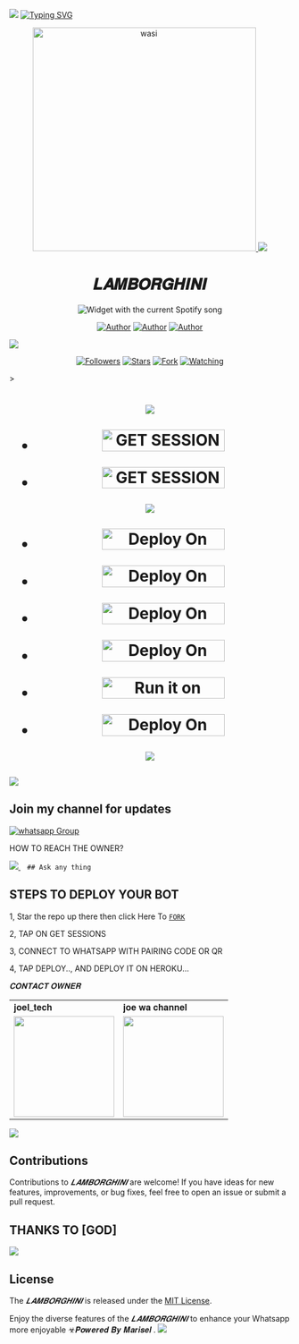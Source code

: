 <a><img src='https://i.imgur.com/LyHic3i.gif'/></a>
<a href="https://git.io/typing-svg"><img src="https://readme-typing-svg.demolab.com?font=Black+Ops+One&size=50&pause=1000&color=1BAFBAFF&center=true&width=910&height=100&lines=𝑳𝑨𝑴𝑩𝑶𝑹𝑮𝑯𝑰𝑵𝑰+;A+WHATSAPP+BOT;CREATED+BY+MARISEL" alt="Typing SVG" /></a>

<p align="center">  
  <a href="https://whatsapp.com/channel/0029Vajvy2kEwEjwAKP4SI0x">
    <img alt="wasi" height="400" src="https://telegra.ph/file/a4e5533c850b8c2b490e8.jpg">
    <a><img src='https://i.imgur.com/LyHic3i.gif'/></a>
   <h1 align="center">𝑳𝑨𝑴𝑩𝑶𝑹𝑮𝑯𝑰𝑵𝑰</h1>
  </a>
    <div align="center">
  <img src="https://spogit.vercel.app/api?theme=dark&rainbow=true&scan=true" alt="Widget with the current Spotify song"  />
</div>
 
</p>
<p align="center">
<a href="https://github.com/betingrich"><img title="Author" src="https://img.shields.io/badge/betingrich-black?style=for-the-badge&logo=Github"></a> <a href="https://whatsapp.com/channel/0029VaZuGSxEawdxZK9CzM0Y"><img title="Author" src="https://img.shields.io/badge/CHANNEL-black?style=for-the-badge&logo=whatsapp"></a> <a href="https://wa.me/254740007567"><img title="Author" src="https://img.shields.io/badge/CHAT US-black?style=for-the-badge&logo=whatsapp"></a>
<p/>
  <a><img src='https://i.imgur.com/LyHic3i.gif'/></a>
<p align="center">
<a href="https://github.com/betingrich?tab=followers"><img title="Followers" src="https://img.shields.io/github/followers/betingrich?label=Followers&style=social"></a>
<a href="https://github.com/betingrich/Lamborghini/stargazers/"><img title="Stars" src="https://img.shields.io/github/stars/betingrich/Lamborghini?&style=social"></a>
<a href="https://github.com/betingrich/Lamborghini/network/members"><img title="Fork" src="https://img.shields.io/github/forks/betingrich/Lamborghini?style=social"></a>
<a href="https://github.com/betingrich/Lamborghini/watchers"><img title="Watching" src="https://img.shields.io/github/watchers/betingrich/Lamborghini?label=Watching&style=social"></a>
</p>></a>                     

   <h1 align="center"                  



***



<a><img src='https://i.imgur.com/LyHic3i.gif'/></a>
</a></p>
- <a href="https://bugatti-session.onrender.com"><img title="GET SESSION OPT 1" src="https://img.shields.io/badge/GET SESSION OPT 1-h?color=pink&style=for-the-badge&logo=Lamborghini" width="220" height="38.45"/></a></p>


- <a href="https://joelsession1-4a8c04ad2935.herokuapp.com/pair"><img title="GET SESSION OPT 2" src="https://img.shields.io/badge/GET SESSION OPT 2-h?color=red&style=for-the-badge&logo=Lamborghini" width="220" height="38.45"/></a></p>

<a><img src='https://i.imgur.com/LyHic3i.gif'/></a>

</p>

- <a href="https://dashboard.heroku.com/new?button-url=https://github.com/betingrich/JEEP&template=https://github.com/betingrich/Lamborghini"><img title="Deploy On Render" src="https://img.shields.io/badge/DEPLOY ON HEROKU-h?color=yellow&style=for-the-badge&logo=Lamborghini" width="220" height="38.45"/></a></p>



- <a href="https://toystack.ai/"><img title="Deploy On Render" src="https://img.shields.io/badge/DEPLOY ON TOYSTACK-h?color=orange&style=for-the-badge&logo=Lamborghini" width="220" height="38.45"/></a></p>



- <a href="https://www.clever-cloud.com/"><img title="Deploy On Render" src="https://img.shields.io/badge/DEPLOY ON CLEVER-h?color=black&style=for-the-badge&logo=Lamborghini" width="220" height="38.45"/></a></p>

</p>

- <a href="https://render.com"><img title="Deploy On Render" src="https://img.shields.io/badge/DEPLOY ON RENDER-h?color=grey&style=for-the-badge&logo=lamborghini" width="220" height="38.45"/></a></p>

</p>

- <a href="https://uptimerobot.com"><img title="Run it on uptime" src="https://img.shields.io/badge/RUN ON UPTIME-h?color=blue&style=for-the-badge&logo=Lamborghini" width="220" height="38.45"/></a></p>

</p>

- <a href="https://github.com/betingrich/Lamborghini"><img title="Deploy On Render" src="https://img.shields.io/badge/DEV INFORMATION-h?color=grey&style=for-the-badge&logo=Lamborghini" width="220" height="38.45"/></a></p>


<a><img src='https://i.imgur.com/LyHic3i.gif'/></a>
</p>
   
##

<a><img src='https://i.imgur.com/LyHic3i.gif'/></a>
## Join my channel for updates
<a href="https://whatsapp.com/channel/0029Vajvy2kEwEjwAKP4SI0x" target="_blank">
    <img alt="whatsapp Group" src="https://img.shields.io/badge/ Whatsapp Support Channel -https://whatsapp.com/channel/0029Vajvy2kEwEjwAKP4SI0x?style=for-the-badge&logo=whatsapp&logoColor=white" />
  </a>
</p>


HOW TO REACH THE OWNER? 
 
   
   <a href="https://wa.me/254740007567">
    <img src="https://img.shields.io/badge/WhatsApp-25D366?style=for-the-badge&logo=whatsapp&logoColor=white" />
  </a>&nbsp;&nbsp;
   <a

    ## Ask any thing

</p>

## STEPS TO DEPLOY YOUR BOT


1, Star the repo up there then click Here To  [`FORK`](https://github.com/betingrich/Lamborghini/fork)

2, TAP ON GET SESSIONS



3, CONNECT TO WHATSAPP WITH PAIRING CODE OR QR



4, TAP DEPLOY.., AND DEPLOY IT ON HEROKU...

</p>

*𝐂𝐎𝐍𝐓𝐀𝐂𝐓 𝐎𝐖𝐍𝐄𝐑*

<table>
  <tr>
    <td>𝐣𝐨𝐞𝐥_𝐭𝐞𝐜𝐡</td>
    <td>𝐣𝐨𝐞 𝐰𝐚 𝐜𝐡𝐚𝐧𝐧𝐞𝐥</td>
  </tr>
  <tr>
    <td><a href="https://wa.me/254740007567?"><img src="https://telegra.ph/file/1d760821620fef8c313aa.jpg" width="180"</td>
    <td><a href="https://whatsapp.com/channel/0029Vajvy2kEwEjwAKP4SI0x"><img src="https://telegra.ph/file/768db9a29c199cf69f038.jpg" width="180"</td>
  </tr>
</table>

</p>

<a><img src='https://i.imgur.com/LyHic3i.gif'/></a>
## Contributions


Contributions to *𝑳𝑨𝑴𝑩𝑶𝑹𝑮𝑯𝑰𝑵𝑰* are welcome! If you have ideas for new features, improvements, or bug fixes, feel free to open an issue or submit a pull request.
## THANKS TO [GOD]
<a><img src='https://i.imgur.com/LyHic3i.gif'/></a>
## License

The *𝑳𝑨𝑴𝑩𝑶𝑹𝑮𝑯𝑰𝑵𝑰* is released under the [MIT License](https://opensource.org/licenses/MIT).

Enjoy the diverse features of the *𝑳𝑨𝑴𝑩𝑶𝑹𝑮𝑯𝑰𝑵𝑰*  to enhance your Whatsapp more enjoyable
☣𝑷𝒐𝒘𝒆𝒓𝒆𝒅 𝑩𝒚 𝑴𝒂𝒓𝒊𝒔𝒆𝒍
.
<a><img src='https://i.imgur.com/LyHic3i.gif'/></a>
